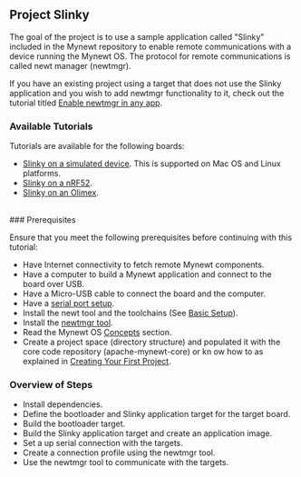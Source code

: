 ## Project Slinky  

The goal of the project is to use a sample application called "Slinky" included in the Mynewt repository to enable remote communications with a device running the Mynewt OS. The protocol for remote communications is called newt manager (newtmgr). 

If you have an existing project using a target that does not use the Slinky application and you wish to add newtmgr functionality to it, check out the tutorial titled [Enable newtmgr in any app](add_newtmgr.md). 

### Available Tutorials
Tutorials are available for the following boards:

* [Slinky on a simulated device](/os/tutorials/project-sim-slinky). This is supported on Mac OS and Linux platforms.
* [Slinky on a nRF52](/os/tutorials/project-nrf52-slinky).
* [Slinky on an Olimex](/os/tutorials/project-stm32-slinky).
<br>
### Prerequisites

Ensure that you meet the following prerequisites before continuing with this tutorial:

* Have Internet connectivity to fetch remote Mynewt components.
* Have a computer to build a Mynewt application and connect to the board over USB.
* Have a Micro-USB cable to connect the board and the computer.
* Have a [serial port setup](/os/get_started/serial_access.md).
* Install the newt tool and the toolchains (See [Basic Setup](/os/get_started/get_started.md)).
* Install the [newtmgr tool](/newtmgr/install_mac.md).
* Read the Mynewt OS [Concepts](/os/get_started/vocabulary.md) section.
* Create a project space (directory structure) and populated it with the core code repository (apache-mynewt-core) or kn
ow how to as explained in [Creating Your First Project](/os/get_started/project_create).

### Overview of Steps

* Install dependencies.
* Define the bootloader and Slinky application target for the target board.
* Build the bootloader target.
* Build the Slinky application target and create an application image.
* Set a up serial connection with the targets.
* Create a connection profile using the newtmgr tool.
* Use the newtmgr tool to communicate with the targets.
